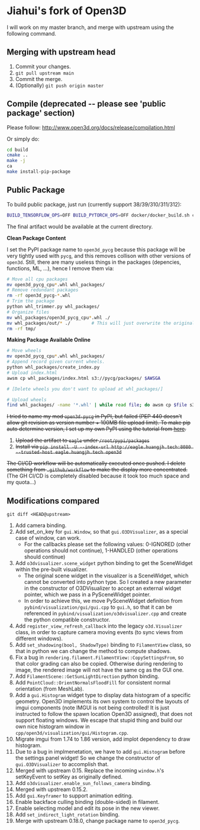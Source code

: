 # Jiahui's fork of Open3D

I will work on my master branch, and merge with upstream using the following command.

## Merging with upstream head

1. Commit your changes.
2. `git pull upstream main`
3. Commit the merge.
4. (Optionally) `git push origin master`

## Compile (deprecated -- please see 'public package' section)

Please follow: http://www.open3d.org/docs/release/compilation.html

Or simply do:
```bash
cd build
cmake ..
make -j
ca
make install-pip-package
```

## Public Package

To build public package, just run (currently support 38/39/310/311/312):
```bash
BUILD_TENSORFLOW_OPS=OFF BUILD_PYTORCH_OPS=OFF docker/docker_build.sh cuda_wheel_py310_dev  # will add commit hash
```
The final artifact would be available at the current directory.

**Clean Package Content**

I set the PyPI package name to `open3d_pycg` because this package will be very tightly used with `pycg`, and this removes collison with other versions of `open3d`. Still, there are many useless things in the packages (depencies, functions, ML, ...), hence I remove them via:

```bash
# Move all cpu packages
mv open3d_pycg_cpu*.whl whl_packages/
# Remove redundant packages
rm -rf open3d_pycg-*.whl
# Trim the package
python whl_trimmer.py whl_packages/
# Organize files
mv whl_packages/open3d_pycg_cpu*.whl ./
mv whl_packages/out/* ./        # This will just overwrite the original files! Careful.
rm -rf tmp/
```

**Making Package Available Online**

```bash
# Move wheels
mv open3d_pycg_cpu*.whl whl_packages/
# Append record given current wheels.
python whl_packages/create_index.py
# Upload index.html
awsm cp whl_packages/index.html s3://pycg/packages/ $AWSGA

# [Delete wheels you don't want to upload at whl_packages/]

# Upload wheels
find whl_packages/ -name '*.whl' | while read file; do awsm cp $file s3://pycg/packages/ $AWSGA; done
```

~~I tried to name my mod `open3d-pycg` in PyPI, but failed (PEP 440 doesn't allow git revision as version number + 100MB file upload limit). To make pip auto determine version, I set up my own PyPI using the tutorial from [here](https://testdriven.io/blog/private-pypi/).~~
1. ~~Upload the artifact to `eagle` under `/root/pypi/packages`~~
2. ~~Install via `pip install -U --index-url http://eagle.huangjh.tech:8080 --trusted-host eagle.huangjh.tech open3d`~~

~~The CI/CD workflow will be automatically executed once pushed. I delete something from `.github/workflow` to make the display more concentrated.~~ (The GH CI/CD is completely disabled because it took too much space and my quota...)


## Modifications compared

`git diff <HEAD@upstream>`

1. Add camera binding.
2. Add set_on_key for `gui.Window`, so that `gui.O3DVisualizer`, as a special case of window, can work.
    - For the callbacks please set the following values: 0-IGNORED (other operations should not continue), 1-HANDLED (other operations should continue)
3. Add `o3dvisualizer.scene_widget` python binding to get the SceneWidget within the pre-built visualizer.
    - The original scene widget in the visualizer is a SceneWidget, which cannot be converted into python type. So I created a new parameter in the constructor of O3DVisualizer to accept an external widget pointer, which we pass in a PySceneWidget pointer.
    - In order to achieve this, we move PySceneWidget definition from `pybind/visualization/gui/gui.cpp` to `gui.h`, so that it can be referenced in `pybind/visualization/o3dvisualizer.cpp` and create the python compatible constructor.
4. Add `register_view_refresh_callback` into the legacy `o3d.Visualizer` class, in order to capture camera moving events (to sync views from different windows).
5. Add `set_shadowing(bool, ShadowType)` binding to `FilamentView` class, so that in python we can change the method to compute shadows.
6. Fix a bug in `rendering.filament.FilamentView::CopySettingsFrom`, so that color grading can also be copied. Otherwise during rendering to image, the rendered image will not have the same cg as the GUI one.
7. Add `FilamentScene::GetSunLightDirection` python binding.
8. Add `PointCloud::OrientNormalsFloodFill` for consistent normal orientation (from MeshLab).
9. Add a `gui.Histogram` widget type to display data histogram of a specific geometry. Open3D implements its own system to control the layouts of imgui components (note IMGUI is not being controlled! It is just instructed to follow the spawn location Open3D assigned), that does not support floating windows. We escape that stupid thing and build our own nice histogram window in `cpp/open3d/visualization/gui/Histogram.cpp`.
10. Migrate imgui from 1.74 to 1.86 version, add implot dependency to draw histogram.
11. Due to a bug in implmenetation, we have to add `gui.Histogram` before the settings panel widget! So we change the constructor of `gui.O3DVisualizer` to accomplish that.
12. Merged with upstream 0.15. Replace the incoming `window.h`'s setKeyEvent to setKey as originally defined.
13. Add `o3dvisualizer.enable_sun_follows_camera` binding.
14. Merged with upstream 0.15.2.
15. Add `gui.Keyframer` to support animation editing.
16. Enable backface culling binding (double-sided) in filament.
17. Enable selecting model and edit its pose in the new viewer.
18. Add `set_indirect_light_rotation` binding.
19. Merge with upstream 0.18.0, change package name to `open3d_pycg`.
